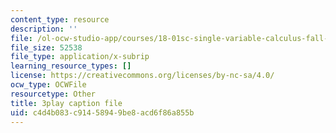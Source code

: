```yaml
---
content_type: resource
description: ''
file: /ol-ocw-studio-app/courses/18-01sc-single-variable-calculus-fall-2010/c4d4b083c91458949be8acd6f86a855b_7K1sB05pE0A.vtt
file_size: 52538
file_type: application/x-subrip
learning_resource_types: []
license: https://creativecommons.org/licenses/by-nc-sa/4.0/
ocw_type: OCWFile
resourcetype: Other
title: 3play caption file
uid: c4d4b083-c914-5894-9be8-acd6f86a855b
---
```

